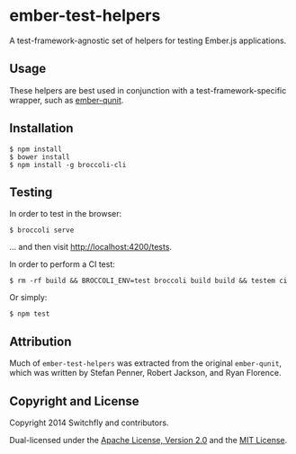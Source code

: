 # ember-test-helpers

A test-framework-agnostic set of helpers for testing Ember.js applications.

## Usage

These helpers are best used in conjunction with a test-framework-specific wrapper, such as
[ember-qunit](https://github.com/rwjblue/ember-qunit).

## Installation

```
$ npm install
$ bower install
$ npm install -g broccoli-cli
```

## Testing

In order to test in the browser:

```
$ broccoli serve
```

... and then visit [http://localhost:4200/tests](http://localhost:4200/tests).

In order to perform a CI test:

```
$ rm -rf build && BROCCOLI_ENV=test broccoli build build && testem ci
```

Or simply:

```
$ npm test
```

## Attribution

Much of `ember-test-helpers` was extracted from the original `ember-qunit`, which
was written by Stefan Penner, Robert Jackson, and  Ryan Florence. 

## Copyright and License

Copyright 2014 Switchfly and contributors.

Dual-licensed under the [Apache License, Version 2.0](./APACHE-LICENSE) and the [MIT License](./MIT-LICENSE).
